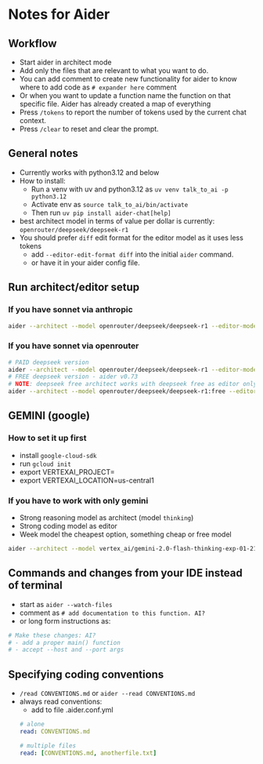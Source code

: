 # Notes for Aider

## Workflow

- Start aider in architect mode
- Add only the files that are relevant to what you want to do.
- You can add comment to create new functionality for aider to know where to add code as `# expander here` comment
- Or when you want to update a function name the function on that specific file. Aider has already created a map of everything
- Press `/tokens` to report the number of tokens used by the current chat context.
- Press `/clear` to reset and clear the prompt.

## General notes

- Currently works with python3.12 and below
- How to install:
  - Run a venv with uv and python3.12 as `uv venv talk_to_ai -p python3.12`
  - Activate env as `source talk_to_ai/bin/activate`
  - Then run `uv pip install aider-chat[help]`
- best architect model in terms of value per dollar is currently: `openrouter/deepseek/deepseek-r1`
- You should prefer `diff` edit format for the editor model as it uses less tokens
  - add `--editor-edit-format diff` into the initial `aider` command.
  - or have it in your aider config file.

## Run architect/editor setup

### If you have sonnet via anthropic

```bash
aider --architect --model openrouter/deepseek/deepseek-r1 --editor-model sonnet
```

### If you have sonnet via openrouter

```bash
# PAID deepseek version
aider --architect --model openrouter/deepseek/deepseek-r1 --editor-model openrouter/anthropic/claude-3.5-sonnet
# FREE deepseek version - aider v0.73
# NOTE: deepseek free architect works with deepseek free as editor only
aider --architect --model openrouter/deepseek/deepseek-r1:free --editor-model openrouter/anthropic/claude-3.5-sonnet
```

## GEMINI (google)

### How to set it up first

- install `google-cloud-sdk`
- run `gcloud init`
- export VERTEXAI_PROJECT=<PROJECT ID>
- export VERTEXAI_LOCATION=us-central1

### If you have to work with only gemini

- Strong reasoning model as architect (model `thinking`)
- Strong coding model as editor
- Week model the cheapest option, something cheap or free model

```bash
aider --architect --model vertex_ai/gemini-2.0-flash-thinking-exp-01-21 --editor-model vertex_ai/gemini-2.0-flash-exp --weak-model vertex_ai/gemini-2.0-flash-exp --editor-edit-format diff
```

## Commands and changes from your IDE instead of terminal

- start as `aider --watch-files`
- comment as `# add documentation to this function. AI?`
- or long form instructions as:

```python
# Make these changes: AI?
# - add a proper main() function
# - accept --host and --port args
```

## Specifying coding conventions

- `/read CONVENTIONS.md` or `aider --read CONVENTIONS.md`
- always read conventions:
  - add to file .aider.conf.yml
  ```yaml
  # alone
  read: CONVENTIONS.md

  # multiple files
  read: [CONVENTIONS.md, anotherfile.txt]
  ```
